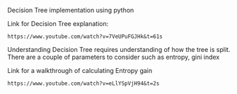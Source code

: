 Decision Tree implementation using python

Link for Decision Tree explanation: 

```
https://www.youtube.com/watch?v=7VeUPuFGJHk&t=61s

```

Understanding Decision Tree requires understanding of how the tree is split. There are a couple of parameters to consider such as
entropy, gini index

Link for a walkthrough of calculating Entropy gain

```
https://www.youtube.com/watch?v=eLlYSpVjH94&t=2s

```
